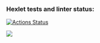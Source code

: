 ### Hexlet tests and linter status:
[![Actions Status](https://github.com/procoview/python-project-49/actions/workflows/hexlet-check.yml/badge.svg)](https://github.com/procoview/python-project-49/actions)

<a href="https://codeclimate.com/github/procoview/python-project-49/maintainability"><img src="https://api.codeclimate.com/v1/badges/d2ca59d5d5d8b5e2763d/maintainability" /></a>

